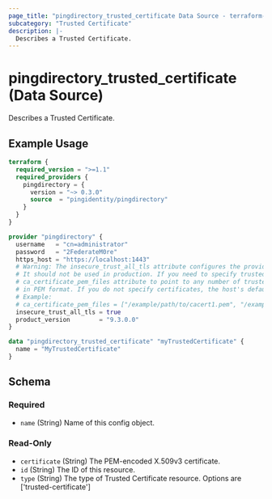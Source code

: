 ```yaml
---
page_title: "pingdirectory_trusted_certificate Data Source - terraform-provider-pingdirectory"
subcategory: "Trusted Certificate"
description: |-
  Describes a Trusted Certificate.
---
```


# pingdirectory_trusted_certificate (Data Source)

Describes a Trusted Certificate.

## Example Usage

```terraform
terraform {
  required_version = ">=1.1"
  required_providers {
    pingdirectory = {
      version = "~> 0.3.0"
      source  = "pingidentity/pingdirectory"
    }
  }
}

provider "pingdirectory" {
  username   = "cn=administrator"
  password   = "2FederateM0re"
  https_host = "https://localhost:1443"
  # Warning: The insecure_trust_all_tls attribute configures the provider to trust any certificate presented by the PingDirectory server.
  # It should not be used in production. If you need to specify trusted CA certificates, use the
  # ca_certificate_pem_files attribute to point to any number of trusted CA certificate files
  # in PEM format. If you do not specify certificates, the host's default root CA set will be used.
  # Example:
  # ca_certificate_pem_files = ["/example/path/to/cacert1.pem", "/example/path/to/cacert2.pem"]
  insecure_trust_all_tls = true
  product_version        = "9.3.0.0"
}

data "pingdirectory_trusted_certificate" "myTrustedCertificate" {
  name = "MyTrustedCertificate"
}
```

<!-- schema generated by tfplugindocs -->
## Schema

### Required

- `name` (String) Name of this config object.

### Read-Only

- `certificate` (String) The PEM-encoded X.509v3 certificate.
- `id` (String) The ID of this resource.
- `type` (String) The type of Trusted Certificate resource. Options are ['trusted-certificate']

